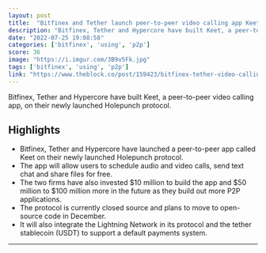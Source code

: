 ```yaml
---
layout: post
title:  "Bitfinex and Tether launch peer-to-peer video calling app Keet"
description: "Bitfinex, Tether and Hypercore have built Keet, a peer-to-peer video calling app, on their newly launched Holepunch protocol."
date: "2022-07-25 19:08:58"
categories: ['bitfinex', 'using', 'p2p']
score: 36
image: "https://i.imgur.com/3B9v5Fk.jpg"
tags: ['bitfinex', 'using', 'p2p']
link: "https://www.theblock.co/post/159423/bitfinex-tether-video-calling-app-keet-holepunch-hypercore?utm_source=twitter&amp;utm_medium=social"
---
```


Bitfinex, Tether and Hypercore have built Keet, a peer-to-peer video calling app, on their newly launched Holepunch protocol.

## Highlights

- Bitfinex, Tether and Hypercore have launched a peer-to-peer app called Keet on their newly launched Holepunch protocol.
- The app will allow users to schedule audio and video calls, send text chat and share files for free.
- The two firms have also invested $10 million to build the app and $50 million to $100 million more in the future as they build out more P2P applications.
- The protocol is currently closed source and plans to move to open-source code in December.
- It will also integrate the Lightning Network in its protocol and the tether stablecoin (USDT) to support a default payments system.

---
